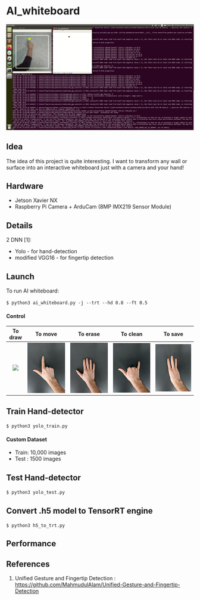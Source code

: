 # AI_whiteboard

![](images/ai_whiteboard.gif)

## Idea

The idea of this project is quite interesting. 
I want to transform any wall or surface into an interactive whiteboard just with a camera and your hand!

## Hardware

- Jetson Xavier NX 
- Raspberry Pi Camera + ArduCam (8MP IMX219 Sensor Module)

## Details

2 DNN [1]:
 - Yolo - for hand-detection
 - modified VGG16 - for fingertip detection

## Launch

To run AI whiteboard:

`$ python3 ai_whiteboard.py -j --trt --hd 0.8 --ft 0.5`

#### Control
| To draw | To move | To erase | To clean | To save | 
|:---------------:|:---------------:|:---------------:|:---------------:|:---------------:|
|![](images/to_paint.jpg=228x216)|![](images/to_move.jpg)|![](images/to_erase.jpg)|![](images/to_clean.jpg)|![](images/to_save.jpg)|
 

## Train Hand-detector
`$ python3 yolo_train.py`

#### Custom Dataset
- Train: 10,000 images
- Test : 1500 images

## Test Hand-detector
`$ python3 yolo_test.py`

## Convert .h5 model to TensorRT engine

`$ python3 h5_to_trt.py`

## Performance



## References
1. Unified Gesture and Fingertip Detection : https://github.com/MahmudulAlam/Unified-Gesture-and-Fingertip-Detection